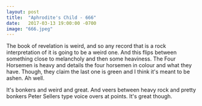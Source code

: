 ```yaml
---
layout: post
title:  "Aphrodite's Child - 666"
date:   2017-03-13 19:00:00 -0700
image: "666.jpeg"
---
```


The book of revelation is weird, and so any record that is a rock interpretation
of it is going to be a weird one. And this flips between something close
to melancholy and then some heaviness. The Four Horsemen is heavy and details
the four horsemen in colour and what they have. Though, they claim the last
one is green and I think it's meant to be ashen. Ah well.

It's bonkers and weird and great. And veers between heavy rock and pretty
bonkers Peter Sellers type voice overs at points. It's great though.
